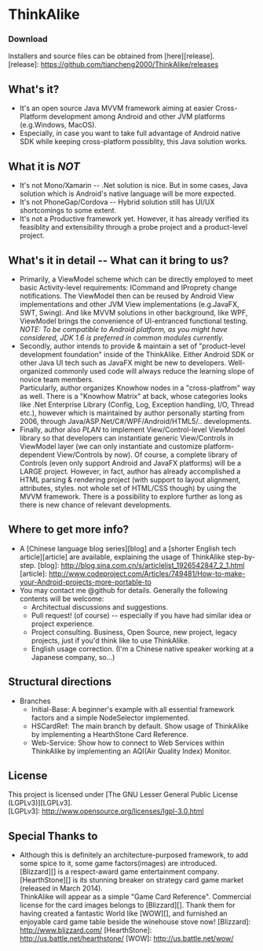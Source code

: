 ThinkAlike  
==========
  
### Download ###
Installers and source files can be obtained from [here][release].  
[release]: https://github.com/tiancheng2000/ThinkAlike/releases

What's it?
----------
* It's an open source Java MVVM framework aiming at easier Cross-Platform development among Android and other JVM platforms (e.g.Windows, MacOS).  
* Especially, in case you want to take full advantage of Android native SDK while keeping cross-platform possiblity, this Java solution works.

What it is *NOT*
----------------
* It's not Mono/Xamarin -- .Net solution is nice. But in some cases, Java solution which is Android's native language will be more expected.
* It's not PhoneGap/Cordova -- Hybrid solution still has UI/UX shortcomings to some extent.
* It's not a Productive framework yet. However, it has already verified its feasiblity and extensibility through a probe project and a product-level project.

What's it in detail -- What can it bring to us?
-----------------------------------------------
* Primarily, a ViewModel scheme which can be directly employed to meet basic Activity-level requirements: ICommand and IProprety change notifications.
  The ViewModel then can be reused by Android View implementations and other JVM View implementations (e.g.JavaFX, SWT, Swing). 
  And like MVVM solutions in other background, like WPF, ViewModel brings the convenience of UI-entranced functional testing.  
  *NOTE: To be compatible to Android platform, as you might have considered, JDK 1.6 is preferred in common modules currently.*
* Secondly, author intends to provide & maintain a set of "product-level development foundation" inside of the ThinkAlike.
  Either Android SDK or other Java UI tech such as JavaFX might be new to developers. Well-organized commonly used code will always reduce the learning slope of novice team members.  
  Particularly, author organizes Knowhow nodes in a "cross-platfrom" way as well. There is a "Knowhow Matrix" at back, whose categories looks like .Net Enterprise Library (Config, Log, Exception handling, I/O, Thread etc.), however which is maintained by author personally starting from 2006, through Java/ASP.Net/C#/WPF/Android/HTML5/.. developments.
* Finally, author also *PLAN* to implement View/Control-level ViewModel library so that developers can instantiate generic View/Controls in ViewModel layer (we can only instantiate and customize platform-dependent View/Controls by now).
  Of course, a complete library of Controls (even only support Android and JavaFX platforms) will be a LARGE project. However, in fact, author has already accomplished a HTML parsing & rendering project (with support to layout alignment, attributes, styles. not whole set of HTML/CSS though) by using the MVVM framework. There is a possibility to explore further as long as there is new chance of relevant developments.
  
Where to get more info?
-----------------------
* A [Chinese language blog series][blog] and a [shorter English tech article][article] are available, explaining the usage of ThinkAlike step-by-step. 
  [blog]: http://blog.sina.com.cn/s/articlelist_1926542847_2_1.html
  [article]: http://www.codeproject.com/Articles/749481/How-to-make-your-Android-projects-more-portable-to
* You may contact me @github for details. Generally the following contents will be welcome: 
  * Architectual discussions and suggestions.
  * Pull request! (of course) -- especially if you have had similar idea or project experience.
  * Project consulting. Business, Open Source, new project, legacy projects, just if you'd think like to use ThinkAlike.
  * English usage correction. (I'm a Chinese native speaker working at a Japanese company, so...)

Structural directions
---------------------
* Branches
  * Initial-Base: A beginner's example with all essential framework factors and a simple NodeSelector implemented. 
  * HSCardRef: The main branch by default. Show usage of ThinkAlike by implementing a HearthStone Card Reference.
  * Web-Service: Show how to connect to Web Services within ThinkAlike by implementing an AQI(Air Quality Index) Monitor.

License 
-------
This project is licensed under [The GNU Lesser General Public License (LGPLv3)][LGPLv3].  
[LGPLv3]: http://www.opensource.org/licenses/lgpl-3.0.html

Special Thanks to 
-----------------
* Although this is definitely an architecture-purposed framework, to add some spice to it, some game factors(images) are introduced.  
  [Blizzard][] is a respect-award game entertainment company. [HearthStone][] is its stunning breaker on strategy card game market (released in March 2014).  
  ThinkAlike will appear as a simple "Game Card Reference". Commercial license for the card images belongs to [Blizzard][]. Thank them for having created a fantastic World like [WOW][], and furnished an enjoyable card game table beside the winehouse stove now! 
  [Blizzard]: http://www.blizzard.com/
  [HearthStone]: http://us.battle.net/hearthstone/
  [WOW]: http://us.battle.net/wow/


